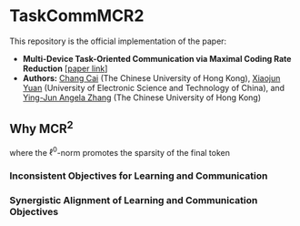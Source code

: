# TaskCommMCR2
This repository is the official implementation of the paper:

- **Multi-Device Task-Oriented Communication via Maximal Coding Rate Reduction** [[paper link](https://arxiv.org/abs/2309.02888)]
- **Authors:** [Chang Cai](https://chang-cai.github.io/) (The Chinese University of Hong Kong), [Xiaojun Yuan](https://scholar.google.com/citations?user=o6W_m00AAAAJ&hl=en) (University of Electronic Science and Technology of China), and [Ying-Jun Angela Zhang](https://staff.ie.cuhk.edu.hk/~yjzhang/) (The Chinese University of Hong Kong)

## Why MCR$^2$
where the $\ell^{0}$-norm promotes the sparsity of the final token

### Inconsistent Objectives for Learning and Communication

### Synergistic Alignment of Learning and Communication Objectives
